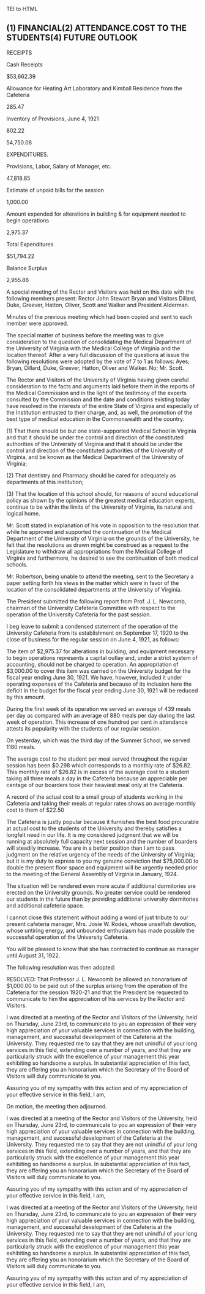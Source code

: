  TEI to HTML

(1) FINANCIAL(2) ATTENDANCE.COST TO THE STUDENTS(4) FUTURE OUTLOOK
------------------------------------------------------------------

RECEIPTS

Cash Receipts

$53,662.39

Allowance for Heating Art Laboratory and Kimball Residence from the Cafeteria

285.47

Inventory of Provisions, June 4, 1921

802.22

54,750.08

EXPENDITURES.

Provisions, Labor, Salary of Manager, etc.

47,818.85

Estimate of unpaid bills for the session

1,000.00

Amount expended for alterations in building & for equipment needed to begin operations

2,975.37

Total Expenditures

$51,794.22

Balance Surplus

2,955.86

A special meeting of the Rector and Visitors was held on this date with the following members present: Rector John Stewart Bryan and Visitors Dillard, Duke, Greever, Hatton, Oliver, Scott and Walker and President Alderman.

Minutes of the previous meeting which had been copied and sent to each member were approved.

The special matter of business before the meeting was to give consideration to the question of consolidating the Medical Department of the University of Virginia with the Medical College of Virginia and the location thereof. After a very full discussion of the questions at issue the following resolutions were adopted by the vote of 7 to 1 as follows: Ayes; Bryan, Dillard, Duke, Greever, Hatton, Oliver and Walker. No; Mr. Scott.

The Rector and Visitors of the University of Virginia having given careful consideration to the facts and arguments laid before them in the reports of the Medical Commission and in the light of the testimony of the experts consulted by the Commission and the date and conditions existing today have resolved in the interests of the entire State of Virginia and especially of the Institution entrusted to their charge, and, as well, the promotion of the best type of medical education in the Commonwealth and the country.

(1) That there should be but one state-supported Medical School in Virginia and that it should be under the control and direction of the constituted authorities of the University of Virginia and that it should be under the control and direction of the constituted authorities of the University of Virginia, and be known as the Medical Department of the University of Virginia;

(2) That dentistry and Pharmacy should be cared for adequately as departments of this institution;

(3) That the location of this school should, for reasons of sound educational policy as shown by the opinions of the greatest medical education experts, continue to be within the limits of the University of Virginia, its natural and logical home.

Mr. Scott stated in explanation of his vote in opposition to the resolution that while he approved and supported the continuation of the Medical Department of the University of Virginia on the grounds of the University, he felt that the resolutions as drawn might be construed as a request to the Legislature to withdraw all appropriations from the Medical College of Virginia and furthermore, he desired to see the continuation of both medical schools.

Mr. Robertson, being unable to attend the meeting, sent to the Secretary a paper setting forth his views in the matter which were in favor of the location of the consolidated departments at the University of Virginia.

The President submitted the following report from Prof. J. L. Newcomb, chairman of the University Cafeteria Committee with respect to the operation of the University Cafeteria for the past session.

I beg leave to submit a condensed statement of the operation of the University Cafeteria from its establishment on September 17, 1920 to the close of business for the regular session on June 4, 1921, as follows:

The item of $2,975.37 for alterations in building, and equipment necessary to begin operations represents a capital outlay and, under a strict system of accounting, should not be charged to operation. An appropriation of $3,000.00 to cover this item was carried on the University budget for the fiscal year ending June 30, 1921. We have, however, included it under operating expenses of the Cafeteria and because of its inclusion here the deficit in the budget for the fiscal year ending June 30, 1921 will be reduced by this amount.

During the first week of its operation we served an average of 439 meals per day as compared with an average of 880 meals per day during the last week of operation. This increase of one hundred per cent in attendance attests its popularity with the students of our regular session.

On yesterday, which was the third day of the Summer School, we served 1180 meals.

The average cost to the student per meal served throughout the regular session has been $0.298 which corresponds to a monthly rate of $26.82. This monthly rate of $26.82 is in excess of the average cost to a student taking all three meals a day in the Cafeteria because an appreciable per centage of our boarders took their heaviest meal only at the Cafeteria.

A record of the actual cost to a small group of students working in the Cafeteria and taking their meals at regular rates shows an average monthly cost to them of $22.50

The Cafeteria is justly popular because it furnishes the best food procurable at actual cost to the students of the University and thereby satisfies a longfelt need in our life. It is my considered judgment that we will be running at absolutely full capacity next session and the number of boarders will steadily increase. You are in a better position than I am to pass judgment on the relative urgency of the needs of the University of Virginia; but it is my duty to express to you my genuine conviction that $75,000.00 to double the present floor space and equipment will be urgently needed prior to the meeting of the General Assembly of Virginia in January, 1924.

The situation will be rendered even more acute if additional dormitories are erected on the University grounds. No greater service could be rendered our students in the future than by providing additional university dormitories and additional cafeteria space.

I cannot close this statement without adding a word of just tribute to our present cafeteria manager, Mrs. Josie W. Rodes, whose unselfish devotion, whose untiring energy, and unbounded enthusiasm has made possible the successful operation of the University Cafeteria.

You will be pleased to know that she has contracted to continue as manager until August 31, 1922.

The following resolution was then adopted:

RESOLVED: That Professor J. L. Newcomb be allowed an honorarium of $1,000.00 to be paid out of the surplus arising from the operation of the Cafeteria for the session 1920-21 and that the President be requested to communicate to him the appreciation of his services by the Rector and Visitors.

I was directed at a meeting of the Rector and Visitors of the University, held on Thursday, June 23rd, to communicate to you an expression of their very high appreciation of your valuable services in connection with the building, management, and successful development of the Cafeteria at the University. They requested me to say that they are not unindful of your long services in this field, extending over a number of years, and that they are particularly struck with the excellence of your management this year exhibiting so handsome a surplus. In substantial appreciation of this fact, they are offering you an honorarium which the Secretary of the Board of Visitors will duly communicate to you.

Assuring you of my sympathy with this action and of my appreciation of your effective service in this field, I am,

On motion, the meeting then adjourned.

I was directed at a meeting of the Rector and Visitors of the University, held on Thursday, June 23rd, to communicate to you an expression of their very high appreciation of your valuable services in connection with the building, management, and successful development of the Cafeteria at the University. They requested me to say that they are not unindful of your long services in this field, extending over a number of years, and that they are particularly struck with the excellence of your management this year exhibiting so handsome a surplus. In substantial appreciation of this fact, they are offering you an honorarium which the Secretary of the Board of Visitors will duly communicate to you.

Assuring you of my sympathy with this action and of my appreciation of your effective service in this field, I am,

I was directed at a meeting of the Rector and Visitors of the University, held on Thursday, June 23rd, to communicate to you an expression of their very high appreciation of your valuable services in connection with the building, management, and successful development of the Cafeteria at the University. They requested me to say that they are not unindful of your long services in this field, extending over a number of years, and that they are particularly struck with the excellence of your management this year exhibiting so handsome a surplus. In substantial appreciation of this fact, they are offering you an honorarium which the Secretary of the Board of Visitors will duly communicate to you.

Assuring you of my sympathy with this action and of my appreciation of your effective service in this field, I am,